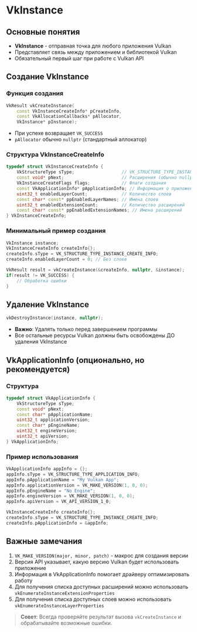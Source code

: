 ﻿# VkInstance

## Основные понятия
- **VkInstance** - отправная точка для любого приложения Vulkan
- Представляет связь между приложением и библиотекой Vulkan
- Обязательный первый шаг при работе с Vulkan API

## Создание VkInstance

### Функция создания
```cpp
VkResult vkCreateInstance(
    const VkInstanceCreateInfo* pCreateInfo,
    const VkAllocationCallbacks* pAllocator,
    VkInstance* pInstance);
```
- При успехе возвращает `VK_SUCCESS`
- `pAllocator` обычно `nullptr` (стандартный аллокатор)

### Структура VkInstanceCreateInfo
```cpp
typedef struct VkInstanceCreateInfo {
    VkStructureType sType;                  // VK_STRUCTURE_TYPE_INSTANCE_CREATE_INFO
    const void* pNext;                      // Расширения (обычно nullptr)
    VkInstanceCreateFlags flags;            // Флаги создания
    const VkApplicationInfo* pApplicationInfo; // Информация о приложении
    uint32_t enabledLayerCount;             // Количество слоев
    const char* const* ppEnabledLayerNames; // Имена слоев
    uint32_t enabledExtensionCount;         // Количество расширений
    const char* const* ppEnabledExtensionNames; // Имена расширений
} VkInstanceCreateInfo;
```

### Минимальный пример создания
```cpp
VkInstance instance;
VkInstanceCreateInfo createInfo{};
createInfo.sType = VK_STRUCTURE_TYPE_INSTANCE_CREATE_INFO;
createInfo.enabledLayerCount = 0; // Без слоев

VkResult result = vkCreateInstance(&createInfo, nullptr, &instance);
if(result != VK_SUCCESS) {
    // Обработка ошибки
}
```

## Удаление VkInstance
```cpp
vkDestroyInstance(instance, nullptr);
```
- **Важно**: Удалять только перед завершением программы
- Все остальные ресурсы Vulkan должны быть освобождены ДО удаления VkInstance

## VkApplicationInfo (опционально, но рекомендуется)

### Структура
```cpp
typedef struct VkApplicationInfo {
    VkStructureType sType;
    const void* pNext;
    const char* pApplicationName;
    uint32_t applicationVersion;
    const char* pEngineName;
    uint32_t engineVersion;
    uint32_t apiVersion;
} VkApplicationInfo;
```

### Пример использования
```cpp
VkApplicationInfo appInfo = {};
appInfo.sType = VK_STRUCTURE_TYPE_APPLICATION_INFO;
appInfo.pApplicationName = "My Vulkan App";
appInfo.applicationVersion = VK_MAKE_VERSION(1, 0, 0);
appInfo.pEngineName = "No Engine";
appInfo.engineVersion = VK_MAKE_VERSION(1, 0, 0);
appInfo.apiVersion = VK_API_VERSION_1_0;

VkInstanceCreateInfo createInfo{};
createInfo.sType = VK_STRUCTURE_TYPE_INSTANCE_CREATE_INFO;
createInfo.pApplicationInfo = &appInfo;
```

## Важные замечания
1. `VK_MAKE_VERSION(major, minor, patch)` - макрос для создания версии
2. Версия API указывает, какую версию Vulkan будет использовать приложение
3. Информация в VkApplicationInfo помогает драйверу оптимизировать работу
4. Для получения списка доступных расширений можно использовать `vkEnumerateInstanceExtensionProperties`
5. Для получения списка доступных слоев можно использовать `vkEnumerateInstanceLayerProperties`

> **Совет**: Всегда проверяйте результат вызова `vkCreateInstance` и обрабатывайте возможные ошибки.
